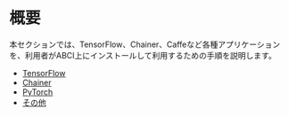 # 概要

本セクションでは、TensorFlow、Chainer、Caffeなど各種アプリケーションを、利用者がABCI上にインストールして利用するための手順を説明します。

- [TensorFlow](tensorflow.md)
- [Chainer](chainer.md)
- [PyTorch](pytorch.md)
- [その他](others.md)
